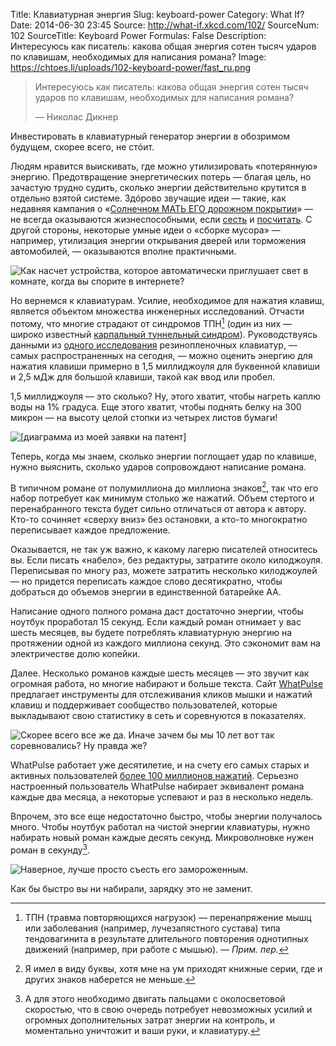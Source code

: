 Title: Клавиатурная энергия
Slug: keyboard-power
Category: What If?
Date: 2014-06-30 23:45
Source: http://what-if.xkcd.com/102/
SourceNum: 102
SourceTitle: Keyboard Power
Formulas: False
Description: Интересуюсь как писатель: какова общая энергия сотен тысяч ударов по клавишам, необходимых для написания романа?
Image: https://chtoes.li/uploads/102-keyboard-power/fast_ru.png

> Интересуюсь как писатель: какова общая энергия сотен тысяч ударов по клавишам, необходимых для написания романа?
>
> — Николас Дикнер

Инвестировать в клавиатурный генератор энергии в обозримом будущем, скорее всего, не стóит.

Людям нравится выискивать, где можно утилизировать «потерянную» энергию. Предотвращение энергетических потерь — благая цель, но зачастую трудно судить, сколько энергии действительно крутится в отдельно взятой системе. Здóрово звучащие идеи — такие, как недавняя кампания о «[Солнечном МАТЬ ЕГО дорожном покрытии](https://www.youtube.com/watch?v=qlTA3rnpgzU#t=15)» — не всегда оказываются жизнеспособными, если [сесть](http://jalopnik.com/why-the-solar-roadway-is-a-terrible-idea-1582519375) и [посчитать](http://www.extremetech.com/extreme/183130-solar-roadways-passes-1-4-million-in-crowdfunding-just-short-of-the-56-trillion-required-but-not-bad-for-a-crazy-idea). С другой стороны, некоторые умные идеи о «сборке мусора» — например, утилизация энергии открывания дверей или торможения автомобилей, — оказываются вполне практичными.

![](/uploads/102-keyboard-power/idea_ru.png "Как насчет устройства, которое автоматически приглушает свет в комнате, когда вы спорите в интернете?")

Но вернемся к клавиатурам. Усилие, необходимое для нажатия клавиш, является объектом множества инженерных исследований. Отчасти потому, что многие страдают от синдромов ТПН[^1] (один из них — широко известный [карпальный туннельный синдром](http://ru.wikipedia.org/wiki/Синдром_запястного_канала)). Руководствуясь данными из [одного исследования](http://ieeexplore.ieee.org/xpl/articleDetails.jsp?arnumber=786140) резинопленочных клавиатур, — самых распространенных на сегодня, — можно оценить энергию для нажатия клавиши примерно в 1,5 миллиджоуля для буквенной клавиши и 2,5 мДж для большой клавиши, такой как ввод или пробел.

[^1]: ТПН (травма повторяющихся нагрузок) — перенапряжение мышц или заболевания (например, лучезапястного сустава) типа тендовагинита в результате длительного повторения однотипных движений (например, при работе с мышью). — *Прим. пер.*

1,5 миллиджоуля — это сколько? Ну, этого хватит, чтобы нагреть каплю воды на 1% градуса. Еще этого хватит, чтобы поднять белку на 300 микрон — на высоту целой стопки из четырех листов бумаги!

![](/uploads/102-keyboard-power/squirrel_ru.png "[диаграмма из моей заявки на патент]")

Теперь, когда мы знаем, сколько энергии поглощает удар по клавише, нужно выяснить, сколько ударов сопровождают написание романа.

В типичном романе от полумиллиона до миллиона знаков[^2], так что его набор потребует как минимум столько же нажатий. Объем стертого и перенабранного текста будет сильно отличаться от автора к автору. Кто-то сочиняет «сверху вниз» без остановки, а кто-то многократно переписывает каждое предложение.

[^2]: Я имел в виду буквы, хотя мне на ум приходят книжные серии, где и других знаков наберется не меньше.

Оказывается, не так уж важно, к какому лагерю писателей относитесь вы. Если писать «набело», без редактуры, затратите около килоджоуля. Переписывая по многу раз, можете затратить несколько килоджоулей — но придется переписать каждое слово десятикратно, чтобы добраться до объемов энергии в единственной батарейке АА.

Написание одного полного романа даст достаточно энергии, чтобы ноутбук проработал 15 секунд. Если каждый роман отнимает у вас шесть месяцев, вы будете потреблять клавиатурную энергию на протяжении одной из каждого миллиона секунд. Это сэкономит вам на электричестве долю копейки.

Далее. Несколько романов каждые шесть месяцев — это звучит как огромная работа, но многие набирают и больше текста. Сайт [WhatPulse](http://www.whatpulse.org/) предлагает инструменты для отслеживания кликов мышки и нажатий клавиш и поддерживает сообщество пользователей, которые выкладывают свою статистику в сеть и соревнуются в показателях.

![](/uploads/102-keyboard-power/olympics_ru.png "Скорее всего все же да. Иначе зачем бы мы 10 лет вот так соревновались? Ну правда же?")

WhatPulse работает уже десятилетие, и на счету его самых старых и активных пользователей [более 100 миллионов нажатий](http://www.whatpulse.org/stats/input/?page=1). Серьезно настроенный пользователь WhatPulse набирает эквивалент романа каждые два месяца, а некоторые успевают и раз в несколько недель.

Впрочем, это все еще недостаточно быстро, чтобы энергии получалось много. Чтобы ноутбук работал на чистой энергии клавиатуры, нужно набирать новый роман каждые десять секунд. Микроволновке нужен роман в секунду[^3].

[^3]: А для этого необходимо двигать пальцами с околосветовой скоростью, что в свою очередь потребует невозможных усилий и огромных дополнительных затрат энергии на контроль, и моментально уничтожит и ваши руки, и клавиатуру.

![](/uploads/102-keyboard-power/fast_ru.png "Наверное, лучше просто съесть его замороженным.")

Как бы быстро вы ни набирали, зарядку это не заменит.
